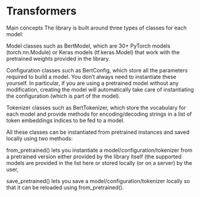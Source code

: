 # Transformers
 
Main concepts
The library is built around three types of classes for each model:

Model classes such as BertModel, which are 30+ PyTorch models (torch.nn.Module) or Keras models (tf.keras.Model) that work with the pretrained weights provided in the library.

Configuration classes such as BertConfig, which store all the parameters required to build a model. You don’t always need to instantiate these yourself. In particular, if you are using a pretrained model without any modification, creating the model will automatically take care of instantiating the configuration (which is part of the model).

Tokenizer classes such as BertTokenizer, which store the vocabulary for each model and provide methods for encoding/decoding strings in a list of token embeddings indices to be fed to a model.

All these classes can be instantiated from pretrained instances and saved locally using two methods:

from_pretrained() lets you instantiate a model/configuration/tokenizer from a pretrained version either provided by the library itself (the supported models are provided in the list here or stored locally (or on a server) by the user,

save_pretrained() lets you save a model/configuration/tokenizer locally so that it can be reloaded using from_pretrained().
